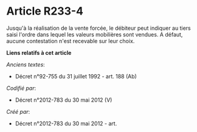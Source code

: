 # Article R233-4

Jusqu'à la réalisation de la vente forcée, le débiteur peut indiquer au tiers saisi l'ordre dans lequel les valeurs
mobilières sont vendues. A défaut, aucune contestation n'est recevable sur leur choix.

**Liens relatifs à cet article**

_Anciens textes_:

  - Décret n°92-755 du 31 juillet 1992 - art. 188 (Ab)

_Codifié par_:

  - Décret n°2012-783 du 30 mai 2012 (V)

_Créé par_:

  - Décret n°2012-783 du 30 mai 2012 - art.
